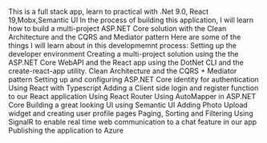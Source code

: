 This is a full stack app, learn to practical with .Net 9.0, React 19,Mobx,Semantic UI
In the process of building this application, I will learn how to build a multi-project ASP.NET Core solution with the Clean Architecture and the CQRS and Mediator pattern
Here are some of the things I will learn about in this developmemnt process:
Setting up the developer environment
Creating a multi-project solution using the the ASP.NET Core WebAPI and the React app using the DotNet CLI and the create-react-app utility.
Clean Architecture and the CQRS + Mediator pattern
Setting up and configuring ASP.NET Core identity for authentication
Using React with Typescript
Adding a Client side login and register function to our React application
Using React Router
Using AutoMapper in ASP.NET Core
Building a great looking UI using Semantic UI
Adding Photo Upload widget and creating user profile pages
Paging, Sorting and Filtering
Using SignalR to enable real time web communication to a chat feature in our app
Publishing the application to Azure
